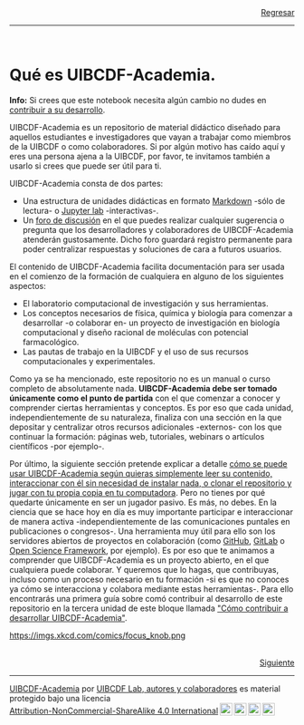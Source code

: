 <div style='text-align: right;'> <a href="../README.md">Regresar</a> </div>

-----
<br>

# Qué es UIBCDF-Academia.

<div class="alert alert-info" role="alert">
<strong>Info:</strong> Si crees que este notebook necesita algún cambio no dudes en <a href="../Como_contribuir/Como_contribuir.md" class="alert-link">contribuir a su desarrollo</a>.
</div>

UIBCDF-Academia es un repositorio de material didáctico diseñado para aquellos estudiantes e investigadores
que vayan a trabajar como miembros de la UIBCDF o como colaboradores. Si por algún motivo has caído
aquí y eres una persona ajena a la UIBCDF, por favor, te invitamos también a usarlo si crees que
puede ser útil para ti.

UIBCDF-Academia consta de dos partes:
- Una estructura de unidades didácticas en formato [Markdown]() -sólo de lectura- o [Jupyter lab]()
  -interactivas-.
- Un [foro de discusión]() en el que puedes realizar cualquier sugerencia o pregunta que los desarrolladores y
  colaboradores de UIBCDF-Academia atenderán gustosamente. Dicho foro guardará registro permanente
para poder centralizar respuestas y soluciones de cara a futuros usuarios.

El contenido de UIBCDF-Academia facilita documentación para ser usada en el comienzo de la
formación de cualquiera en alguno de los siguientes aspectos:
- El laboratorio computacional de investigación y sus herramientas.
- Los conceptos necesarios de física, química y biología para comenzar a desarrollar -o colaborar en- un proyecto de investigación
  en biología computacional y diseño racional de moléculas con potencial farmacológico.
- Las pautas de trabajo en la UIBCDF y el uso de sus recursos computacionales y experimentales.

Como ya se ha mencionado, este repositorio no es un manual o curso completo de absolutamente nada.
**UIBCDF-Academia debe ser tomado únicamente como el punto de partida** con el que comenzar a conocer y comprender
ciertas herramientas y conceptos. Es por eso que cada unidad, independientemente de su naturaleza,
finaliza con una sección en la que depositar y centralizar otros recursos adicionales -externos-
con los que continuar la formación: páginas web, tutoriales, webinars o artículos científicos -por
ejemplo-.

Por último, la siguiente sección pretende explicar a detalle [cómo se puede usar UIBCDF-Academia
según quieras simplemente leer su contenido, interaccionar con él sin necesidad de instalar nada, o
clonar el repositorio y jugar con tu propia copia en tu computadora](../Como_se_usa/Como_se_usa.md). Pero no tienes por qué
quedarte únicamente en ser un jugador pasivo. Es más, no debes. En la ciencia que se hace hoy en día es muy
importante participar e interaccionar de manera activa -independientemente de las comunicaciones puntales en
publicaciones o congresos-. Una herramienta muy útil para ello son los servidores abiertos de
proyectos en colaboración (como [GitHub](https://github.com), [GitLab](https://about.gitlab.com/) o [Open Science Framework](https://osf.io/), por ejemplo). Es por eso que te animamos a comprender que
UIBCDF-Academia es un proyecto abierto, en el que cualquiera puede colaborar. Y queremos que lo
hagas, que contribuyas, incluso como un proceso necesario en tu formación -si es que no conoces ya cómo se
interacciona y colabora mediante estas herramientas-. Para ello encontrarás una primera guía sobre
comó contribuir al desarrollo de este repositorio en la tercera unidad de este bloque llamada ["Cómo
contribuir a desarrollar UIBCDF-Academia"](../Como_contribuir/Como_contribuir.md).

https://imgs.xkcd.com/comics/focus_knob.png


<br />

<div style='text-align: right;'> <a href="../Como_se_usa/Como_se_usa.md">Siguiente</a> </div>

-------
<p xmlns:cc="http://creativecommons.org/ns#" xmlns:dct="http://purl.org/dc/terms/"><a property="dct:title" rel="cc:attributionURL" href="https://github.com/uibcdf/Academia">UIBCDF-Academia</a> por <a rel="cc:attributionURL dct:creator" property="cc:attributionName" href="https://github.com/uibcdf/Academia/graphs/contributors">UIBCDF Lab, autores y colaboradores</a> es material protegido bajo una licencia <a href="http://creativecommons.org/licenses/by-nc-sa/4.0/deed.es?ref=chooser-v1" target="_blank" rel="license noopener noreferrer" style="display:inline-block;">Attribution-NonCommercial-ShareAlike 4.0 International<img style="height:22px!important;margin-left:3px;vertical-align:text-bottom;" src="https://mirrors.creativecommons.org/presskit/icons/cc.svg?ref=chooser-v1"><img style="height:22px!important;margin-left:3px;vertical-align:text-bottom;" src="https://mirrors.creativecommons.org/presskit/icons/by.svg?ref=chooser-v1"><img style="height:22px!important;margin-left:3px;vertical-align:text-bottom;" src="https://mirrors.creativecommons.org/presskit/icons/nc.svg?ref=chooser-v1"><img style="height:22px!important;margin-left:3px;vertical-align:text-bottom;" src="https://mirrors.creativecommons.org/presskit/icons/sa.svg?ref=chooser-v1"></a></p>

